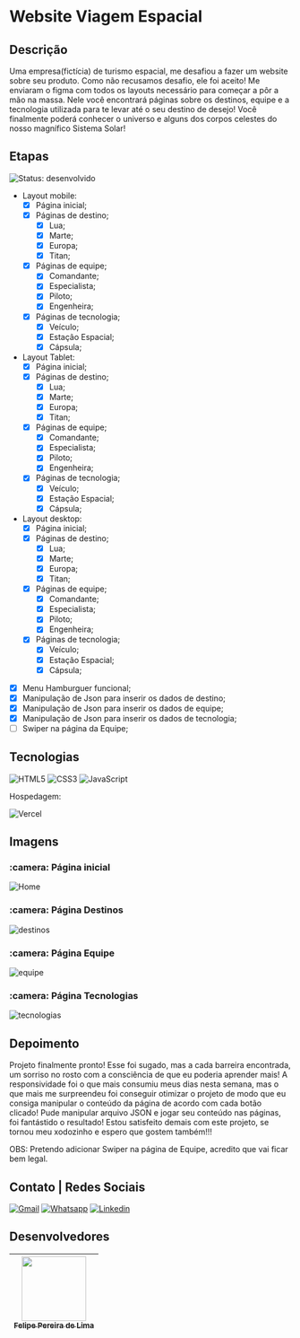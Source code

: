 # Website Viagem Espacial

## Descrição

Uma empresa(fictícia) de turismo espacial, me desafiou a fazer um website sobre seu produto. Como não recusamos desafio, ele foi aceito! Me enviaram o figma com todos os layouts necessário para começar a pôr a mão na massa. Nele você encontrará páginas sobre os destinos, equipe e a tecnologia utilizada para te levar até o seu destino de desejo! Você finalmente poderá conhecer o universo e alguns dos corpos celestes do nosso magnífico Sistema Solar!

## Etapas

 ![Status: desenvolvido](https://img.shields.io/badge/STATUS-Desenvolvido-success)

 - Layout mobile:
    - [x] Página inicial;
    - [x] Páginas de destino;
      - [x] Lua;
      - [x] Marte;
      - [x] Europa;
      - [x] Titan;
    - [x] Páginas de equipe;
      - [x] Comandante;
      - [x] Especialista;
      - [x] Piloto;
      - [x] Engenheira;
    - [x] Páginas de tecnologia;
      - [x] Veículo;
      - [x] Estação Espacial;
      - [x] Cápsula;
 - Layout Tablet:
    - [x] Página inicial;
    - [x] Páginas de destino;
      - [x] Lua;
      - [x] Marte;
      - [x] Europa;
      - [x] Titan;
    - [x] Páginas de equipe;
      - [x] Comandante;
      - [x] Especialista;
      - [x] Piloto;
      - [x] Engenheira;
    - [x] Páginas de tecnologia;
      - [x] Veículo;
      - [x] Estação Espacial;
      - [x] Cápsula;
 - Layout desktop:
    - [x] Página inicial;
    - [x] Páginas de destino;
      - [x] Lua;
      - [x] Marte;
      - [x] Europa;
      - [x] Titan;
    - [x] Páginas de equipe;
      - [x] Comandante;
      - [x] Especialista;
      - [x] Piloto;
      - [x] Engenheira;
    - [x] Páginas de tecnologia;
      - [x] Veículo;
      - [x] Estação Espacial;
      - [x] Cápsula;
 - [x] Menu Hamburguer funcional;
 - [x] Manipulação de Json para inserir os dados de destino;
 - [x] Manipulação de Json para inserir os dados de equipe;
 - [x] Manipulação de Json para inserir os dados de tecnologia;
 - [ ] Swiper na página da Equipe;

## Tecnologias

 ![HTML5](https://img.shields.io/badge/html5-%23E34F26.svg?style=for-the-badge&logo=html5&logoColor=white) ![CSS3](https://img.shields.io/badge/css3-%231572B6.svg?style=for-the-badge&logo=css3&logoColor=white) ![JavaScript](https://img.shields.io/badge/JavaScript-F7DF1E?style=for-the-badge&logo=javascript&logoColor=black) 

 Hospedagem:

 ![Vercel](https://img.shields.io/badge/vercel-%23000000.svg?style=for-the-badge&logo=vercel&logoColor=white)

## Imagens

<h3> :camera: Página inicial </h3>

 ![Home](https://user-images.githubusercontent.com/102830741/205418590-8fba6ff3-53ce-4615-b5d3-ce7209268e1c.png)

<h3> :camera: Página Destinos </h3>

 ![destinos](https://user-images.githubusercontent.com/102830741/205418603-91fbe66a-b9d4-4c12-8513-90f9c50d19ce.png)
 
<h3> :camera: Página Equipe </h3>

 ![equipe](https://user-images.githubusercontent.com/102830741/205418636-11ad95a4-87c7-42a4-aa76-8199a59e13b9.png)

<h3> :camera: Página Tecnologias </h3>

 ![tecnologias](https://user-images.githubusercontent.com/102830741/205418662-5492eb4a-4ab0-4d22-84cd-e3d27119ea05.png)

## Depoimento

Projeto finalmente pronto! Esse foi sugado, mas a cada barreira encontrada, um sorriso no rosto com a consciência de que eu poderia aprender mais! A responsividade foi o que mais consumiu meus dias nesta semana, mas o que mais me surpreendeu foi conseguir otimizar o projeto de modo que eu consiga manipular o conteúdo da página de acordo com cada botão clicado! Pude manipular arquivo JSON e jogar seu conteúdo nas páginas, foi fantástido o resultado! Estou satisfeito demais com este projeto, se tornou meu xodozinho e espero que gostem também!!! 

OBS: Pretendo adicionar Swiper na página de Equipe, acredito que vai ficar bem legal.

## Contato | Redes Sociais

<a href="mailto:felipe.lima0160@gmail.com">![Gmail](https://img.shields.io/badge/Gmail-D14836?style=for-the-badge&logo=gmail&logoColor=white)</a>  <a href="https://wa.me/5521979926096">![Whatsapp](https://img.shields.io/badge/WhatsApp-25D366?style=for-the-badge&logo=whatsapp&logoColor=white)</a>  <a href="https://www.linkedin.com/in/felipe-lima01/">![Linkedin](https://img.shields.io/badge/LinkedIn-0077B5?style=for-the-badge&logo=linkedin&logoColor=white)</a> 

## Desenvolvedores

 | [<img src="https://avatars.githubusercontent.com/u/102830741?s=400&u=eb0ed821d5deeaaac9a910f737ce38ddfda2f3a9&v=4" width=115><br><sub>Felipe Pereira de Lima</sub>](https://github.com/LipePLima) 
 | :---: |
